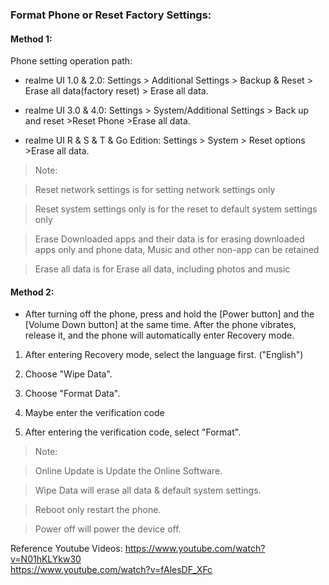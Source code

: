 ### Format Phone or Reset Factory Settings:

#### Method 1:

Phone setting operation path:

- realme UI 1.0 & 2.0: Settings > Additional Settings > Backup & Reset > Erase all data(factory reset) > Erase all data.

- realme UI 3.0 & 4.0: Settings > System/Additional Settings > Back up and reset >Reset Phone >Erase all data.

- realme UI R & S & T & Go Edition: Settings > System > Reset options >Erase all data.

> Note:

> Reset network settings is for setting network settings only

> Reset system settings only is for the reset to default system settings only

> Erase Downloaded apps and their data is for erasing downloaded apps only and phone data, Music and other non-app can be retained

> Erase all data is for Erase all data, including photos and music


#### Method 2:

- After turning off the phone, press and hold the [Power button] and the [Volume Down button] at the same time. After the phone vibrates, release it, and the phone will automatically enter Recovery mode.

1. After entering Recovery mode, select the language first. ("English")

2. Choose "Wipe Data".

3. Choose "Format Data".

4. Maybe enter the verification code

5. After entering the verification code, select "Format".

> Note:

> Online Update is Update the Online Software.

> Wipe Data will erase all data & default system settings.

> Reboot only restart the phone.

> Power off will power the device off.

Reference Youtube Videos:
https://www.youtube.com/watch?v=N01hKLYkw30  
https://www.youtube.com/watch?v=fAlesDF_XFc  
